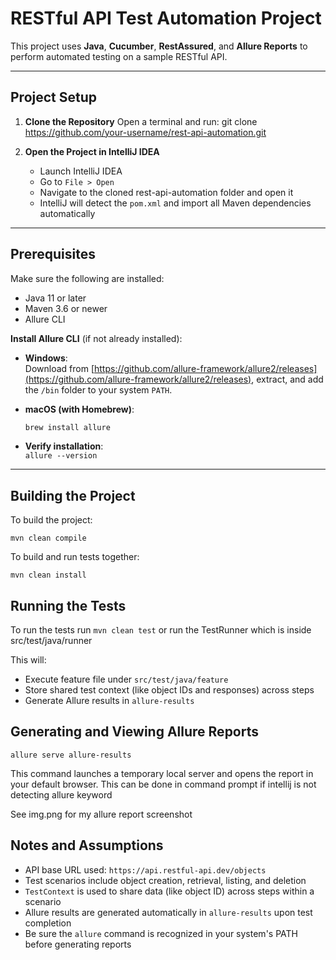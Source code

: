# RESTful API Test Automation Project

This project uses **Java**, **Cucumber**, **RestAssured**, and **Allure Reports** to perform automated testing on a sample RESTful API.

---

## Project Setup

1. **Clone the Repository**
   Open a terminal and run:
   git clone https://github.com/your-username/rest-api-automation.git

3. **Open the Project in IntelliJ IDEA**
    - Launch IntelliJ IDEA
    - Go to `File > Open`
    - Navigate to the cloned rest-api-automation folder and open it
    - IntelliJ will detect the `pom.xml` and import all Maven dependencies automatically

---

## Prerequisites

Make sure the following are installed:

- Java 11 or later
- Maven 3.6 or newer
- Allure CLI

**Install Allure CLI** (if not already installed):

- **Windows**:  
  Download from [https://github.com/allure-framework/allure2/releases](https://github.com/allure-framework/allure2/releases), extract, and add the `/bin` folder to your system `PATH`.

- **macOS (with Homebrew)**:
  ```bash
  brew install allure

- **Verify installation**:  
  `allure --version`

---

##  Building the Project

To build the project:

`mvn clean compile`

To build and run tests together:

`mvn clean install`

## Running the Tests

To run the tests run `mvn clean test` or run the TestRunner which is inside src/test/java/runner

This will:

- Execute feature file under `src/test/java/feature`
- Store shared test context (like object IDs and responses) across steps
- Generate Allure results in `allure-results`

## Generating and Viewing Allure Reports

`allure serve allure-results`

This command launches a temporary local server and opens the report in your default browser.
This can be done in command prompt if intellij is not detecting allure keyword

See img.png for my allure report screenshot


## Notes and Assumptions

- API base URL used: `https://api.restful-api.dev/objects`
- Test scenarios include object creation, retrieval, listing, and deletion
- `TestContext` is used to share data (like object ID) across steps within a scenario
- Allure results are generated automatically in `allure-results` upon test completion
- Be sure the `allure` command is recognized in your system's PATH before generating reports 



